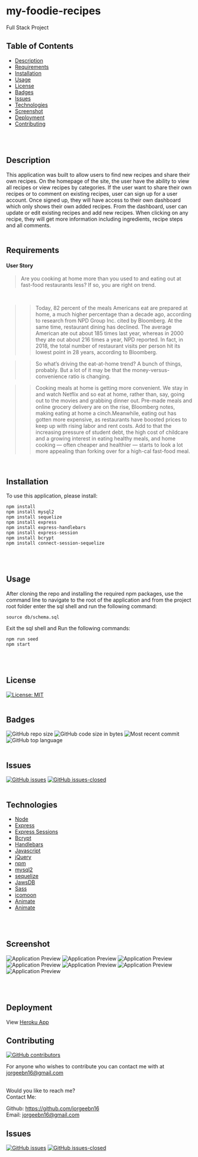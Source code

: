 # my-foodie-recipes
Full Stack Project

## Table of Contents

* [Description](#Description)
* [Requirements](#Requirements)
* [Installation](#Installation)
* [Usage](#Usage)
* [License](#License)
* [Badges](#Badges)
* [Issues](#Issues)
* [Technologies](#Technologies)
* [Screenshot](#screenshot)
* [Deployment](#deployment)
* [Contributing](#Contributing)
</br>
</br>

## Description
This application was built to allow users to find new recipes and share their own recipes. On the homepage of the site, the user have the ability to view all recipes or view recipes by categories. If the user want to share their own recipes or to comment on existing recipes, user can sign up for a user account. Once signed up, they will have access to their own dashboard which only shows their own added recipes. From the dashboard, user can update or edit existing recipes and add new recipes. When clicking on any recipe, they will get more information including ingredients, recipe steps and all comments.
<br>
<br>

## Requirements
#### User Story
>Are you cooking at home more than you used to and eating out at fast-food restaurants less? If so, you are right on trend.
<br>

>>Today, 82 percent of the meals Americans eat are prepared at home, a much higher percentage than a decade ago, according to research from NPD Group Inc. cited by Bloomberg. At the same time, restaurant dining has declined. The average American ate out about 185 times last year, whereas in 2000 they ate out about 216 times a year, NPD reported. In fact, in 2018, the total number of restaurant visits per person hit its lowest point in 28 years, according to Bloomberg.<br>

>>So what’s driving the eat-at-home trend? A bunch of things, probably. But a lot of it may be that the money-versus-convenience ratio is changing.<br>

>>Cooking meals at home is getting more convenient. We stay in and watch Netflix and so eat at home, rather than, say, going out to the movies and grabbing dinner out. Pre-made meals and online grocery delivery are on the rise, Bloomberg notes, making eating at home a cinch.Meanwhile, eating out has gotten more expensive, as restaurants have boosted prices to keep up with rising labor and rent costs. Add to that the increasing pressure of student debt, the high cost of childcare and a growing interest in eating healthy meals, and home cooking — often cheaper and healthier — starts to look a lot more appealing than forking over for a high-cal fast-food meal.<br>
<br>

## Installation
To use this application, please install: 
```
npm install
npm install mysql2
npm install sequelize
npm install express 
npm install express-handlebars 
npm install express-session 
npm install bcrypt 
npm install connect-session-sequelize
```

<br/>
<br/>

## Usage
After cloning the repo and installing the required npm packages, use the command line to navigate to the root of the application and from the project root folder enter the sql shell and run the following command: 
```
source db/schema.sql
```
Exit the sql shell and Run the following commands:
```
npm run seed
npm start
```

<br/>
<br/>

## License 
[![License: MIT](https://img.shields.io/badge/License-MIT-yellow.svg)](https://opensource.org/licenses/MIT)
</br>
</br>

## Badges
![GitHub repo size](https://img.shields.io/github/repo-size/jorgeebn16/my-foodie-recipes)
![GitHub code size in bytes](https://img.shields.io/github/languages/code-size/jorgeebn16/my-foodie-recipes)
![Most recent commit](https://img.shields.io/github/last-commit/jorgeebn16/my-foodie-recipes)
![GitHub top language](https://img.shields.io/github/languages/top/jorgeebn16/my-foodie-recipes)
</br>
</br>

## Issues
[![GitHub issues](https://img.shields.io/github/issues/jorgeebn16/my-foodie-recipes.svg)](https://GitHub.com/jorgeebn16/my-foodie-recipes/issues/)
[![GitHub issues-closed](https://img.shields.io/github/issues-closed/jorgeebn16/my-foodie-recipes.svg)](https://GitHub.com/jorgeebn16/my-foodie-recipes/issues?q=is%3Aissue+is%3Aclosed)
</br>
</br>

## Technologies
* [Node](https://nodejs.org/en/)
* [Express](https://expressjs.com/)
* [Express Sessions](https://www.npmjs.com/package/express-session)
* [Bcrypt](https://www.npmjs.com/package/bcryptjs)
* [Handlebars](https://www.npmjs.com/package/handlebars)
* [Javascript](https://developer.mozilla.org/en-US/docs/Web/JavaScript)
* [jQuery](https://jquery.com/)
* [npm](https://www.npmjs.com/)
* [mysql2](https://www.npmjs.com/package/mysql2)
* [sequelize](https://sequelize.org/)
* [JawsDB](https://www.jawsdb.com/)
* [Sass](https://sass-lang.com/)
* [icomoon](https://icomoon.io/)
* [Animate](https://animate.style/)
* [Animate](https://getbootstrap.com/)


<br/>
<br/>

## Screenshot
![Application Preview](./public/images/screenshot.png)
![Application Preview](./public/images/screenshot1.png)
![Application Preview](./public/images/screenshot2.png)
![Application Preview](./public/images/screenshot3.png)
![Application Preview](./public/images/screenshot4.png)
![Application Preview](./public/images/screenshot5.png)
![Application Preview](./public/images/screenshot6.png)

</br>
</br>

## Deployment
View [Heroku App](https://my-foodie-recipes.herokuapp.com/)

## Contributing
[![GitHub contributors](https://img.shields.io/github/contributors/jorgeebn16/my-foodie-recipes.svg)](https://GitHub.com/Naereen/jorgeebn16/my-foodie-recipes/graphs/contributors/)

For anyone who wishes to contribute you can contact me with at jorgeebn16@gmail.com
</br>
</br>

Would you like to reach me?
</br>
Contact Me:

Github: https://github.com/jorgeebn16</br>
Email: jorgeebn16@gmail.com


## Issues
[![GitHub issues](https://img.shields.io/github/issues/jorgeebn16/my-foodie-recipes.svg)](https://GitHub.com/jorgeebn16/my-foodie-recipes/issues/)
[![GitHub issues-closed](https://img.shields.io/github/issues-closed/jorgeebn16/my-foodie-recipes.svg)](https://GitHub.com/jorgeebn16/my-foodie-recipes/issues?q=is%3Aissue+is%3Aclosed)



